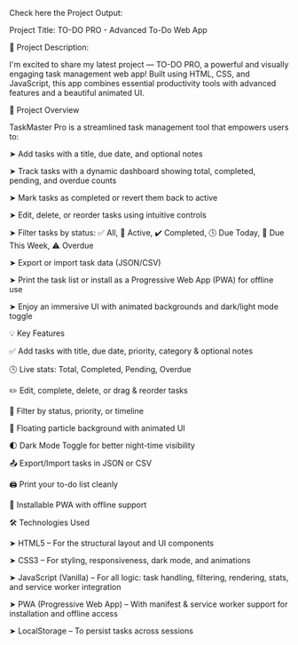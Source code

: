 Check here the Project Output:


Project Title: TO-DO PRO - Advanced To-Do Web App

📌 Project Description:

I'm excited to share my latest project — TO-DO PRO, a powerful and visually engaging task management web app! Built using HTML, CSS, and JavaScript, this app combines essential productivity tools with advanced features and a beautiful animated UI.

🚀 Project Overview

TaskMaster Pro is a streamlined task management tool that empowers users to:

➤ Add tasks with a title, due date, and optional notes

➤ Track tasks with a dynamic dashboard showing total, completed, pending, and overdue counts

➤ Mark tasks as completed or revert them back to active

➤ Edit, delete, or reorder tasks using intuitive controls

➤ Filter tasks by status: ✅ All, 🔄 Active, ✔️ Completed, 🕓 Due Today, 📅 Due This Week, ⚠️ Overdue

➤ Export or import task data (JSON/CSV)

➤ Print the task list or install as a Progressive Web App (PWA) for offline use

➤ Enjoy an immersive UI with animated backgrounds and dark/light mode toggle

💡 Key Features

✅ Add tasks with title, due date, priority, category & optional notes

🕓 Live stats: Total, Completed, Pending, Overdue

✏️ Edit, complete, delete, or drag & reorder tasks

📂 Filter by status, priority, or timeline

🌈 Floating particle background with animated UI

🌓 Dark Mode Toggle for better night-time visibility

📤 Export/Import tasks in JSON or CSV

🖨️ Print your to-do list cleanly

📱 Installable PWA with offline support

🛠️ Technologies Used

➤ HTML5 – For the structural layout and UI components

➤ CSS3 – For styling, responsiveness, dark mode, and animations

➤ JavaScript (Vanilla) – For all logic: task handling, filtering, rendering, stats, and service worker integration

➤ PWA (Progressive Web App) – With manifest & service worker support for installation and offline access

➤ LocalStorage – To persist tasks across sessions


